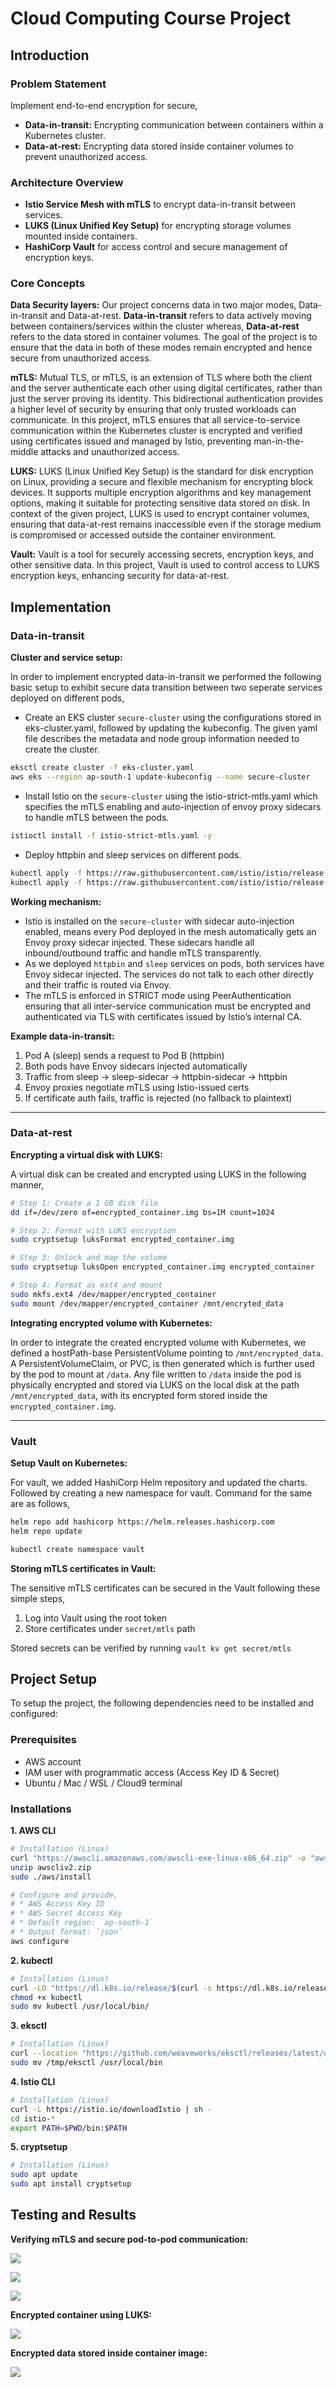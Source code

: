 # Cloud Computing Course Project

## Introduction

### Problem Statement

Implement end-to-end encryption for secure,
* **Data-in-transit:** Encrypting communication between containers within a Kubernetes cluster.
* **Data-at-rest:** Encrypting data stored inside container volumes to prevent unauthorized access.

### Architecture Overview

* **Istio Service Mesh with mTLS** to encrypt data-in-transit between services.
* **LUKS (Linux Unified Key Setup)** for encrypting storage volumes mounted inside containers.
* **HashiCorp Vault** for access control and secure management of encryption keys.

### Core Concepts

**Data Security layers:**
Our project concerns data in two major modes, Data-in-transit and Data-at-rest. **Data-in-transit** refers to data actively moving between containers/services within the cluster whereas, **Data-at-rest** refers to the data stored in container volumes. The goal of the project is to ensure that the data in both of these modes remain encrypted and hence secure from unauthorized access.

**mTLS:**
Mutual TLS, or mTLS, is an extension of TLS where both the client and the server authenticate each other using digital certificates, rather than just the server proving its identity. This bidirectional authentication provides a higher level of security by ensuring that only trusted workloads can communicate. In this project, mTLS ensures that all service-to-service communication within the Kubernetes cluster is encrypted and verified using certificates issued and managed by Istio, preventing man-in-the-middle attacks and unauthorized access.

**LUKS:**
LUKS (Linux Unified Key Setup) is the standard for disk encryption on Linux, providing a secure and flexible mechanism for encrypting block devices. It supports multiple encryption algorithms and key management options, making it suitable for protecting sensitive data stored on disk. In context of the given project, LUKS is used to encrypt container volumes, ensuring that data-at-rest remains inaccessible even if the storage medium is compromised or accessed outside the container environment.

**Vault:**
Vault is a tool for securely accessing secrets, encryption keys, and other sensitive data. In this project, Vault is used to control access to LUKS encryption keys, enhancing security for data-at-rest.

## Implementation

### Data-in-transit

**Cluster and service setup:**

In order to implement encrypted data-in-transit we performed the following basic setup to exhibit secure data transition between two seperate services deployed on different pods,

* Create an EKS cluster `secure-cluster` using the configurations stored in eks-cluster.yaml, followed by updating the kubeconfig. The given yaml file describes the metadata and node group information needed to create the cluster.

```bash
eksctl create cluster -f eks-cluster.yaml
aws eks --region ap-south-1 update-kubeconfig --name secure-cluster
```

* Install Istio on the `secure-cluster` using the istio-strict-mtls.yaml which specifies the mTLS enabling and auto-injection of envoy proxy sidecars to handle mTLS between the pods.

```bash
istioctl install -f istio-strict-mtls.yaml -y
```

* Deploy httpbin and sleep services on different pods.

```bash
kubectl apply -f https://raw.githubusercontent.com/istio/istio/release-1.22/samples/httpbin/httpbin.yaml
kubectl apply -f https://raw.githubusercontent.com/istio/istio/release-1.22/samples/sleep/sleep.yaml
```

**Working mechanism:**

* Istio is installed on the `secure-cluster` with sidecar auto-injection enabled, means every Pod deployed in the mesh automatically gets an Envoy proxy sidecar injected. These sidecars handle all inbound/outbound traffic and handle mTLS transparently. 
* As we deployed `httpbin` and `sleep` services on pods, both services have Envoy sidecar injected. The services do not talk to each other directly and their traffic is routed via Envoy. 
* The mTLS is enforced in STRICT mode using PeerAuthentication ensuring that all inter-service communication must be encrypted and authenticated via TLS with certificates issued by Istio’s internal CA.

**Example data-in-transit:**

1. Pod A (sleep) sends a request to Pod B (httpbin)​
2. Both pods have Envoy sidecars injected automatically​
3. Traffic from sleep → sleep-sidecar → httpbin-sidecar → httpbin​
4. Envoy proxies negotiate mTLS using Istio-issued certs​
5. If certificate auth fails, traffic is rejected (no fallback to plaintext)​

---

### Data-at-rest

**Encrypting a virtual disk with LUKS:**

A virtual disk can be created and encrypted using LUKS in the following manner,

```bash
# Step 1: Create a 1 GB disk file
dd if=/dev/zero of=encrypted_container.img bs=1M count=1024

# Step 2: Format with LUKS encryption
sudo cryptsetup luksFormat encrypted_container.img

# Step 3: Unlock and map the volume
sudo cryptsetup luksOpen encrypted_container.img encrypted_container

# Step 4: Format as ext4 and mount
sudo mkfs.ext4 /dev/mapper/encrypted_container
sudo mount /dev/mapper/encrypted_container /mnt/encryted_data
```

**Integrating encrypted volume with Kubernetes:**

In order to integrate the created encrypted volume with Kubernetes, we defined a hostPath-base PersistentVolume pointing to `/mnt/encrypted_data`. A PersistentVolumeClaim, or PVC, is then generated which is further used by the pod to mount at `/data`. Any file written to `/data` inside the pod is physically encrypted and stored via LUKS on the local disk at the path `/mnt/encrypted_data`, with its encrypted form stored inside the `encrypted_container.img`.

---

### Vault

**Setup Vault on Kubernetes:**

For vault, we added HashiCorp Helm repository and updated the charts. Followed by creating a new namespace for vault. Command for the same are as follows,

```bash
helm repo add hashicorp https://helm.releases.hashicorp.com
helm repo update​

kubectl create namespace vault​
```

**Storing mTLS certificates in Vault:**

The sensitive mTLS certificates can be secured in the Vault following these simple steps,

1. Log into Vault using the root token
2. Store certificates under `secret/mtls` path

Stored secrets can be verified by running `vault kv get secret/mtls​`

## Project Setup

To setup the project, the following dependencies need to be installed and configured:

### Prerequisites

* AWS account
* IAM user with programmatic access (Access Key ID & Secret)
* Ubuntu / Mac / WSL / Cloud9 terminal

### Installations

**1. AWS CLI**

```bash
# Installation (Linux)
curl "https://awscli.amazonaws.com/awscli-exe-linux-x86_64.zip" -o "awscliv2.zip"
unzip awscliv2.zip
sudo ./aws/install

# Configure and provide,
# * AWS Access Key ID
# * AWS Secret Access Key
# * Default region: `ap-south-1`
# * Output format: `json`
aws configure
```

**2. kubectl**

```bash
# Installation (Linux)
curl -LO "https://dl.k8s.io/release/$(curl -s https://dl.k8s.io/release/stable.txt)/bin/linux/amd64/kubectl"
chmod +x kubectl
sudo mv kubectl /usr/local/bin/
```

**3. eksctl**

```bash
# Installation (Linux)
curl --location "https://github.com/weaveworks/eksctl/releases/latest/download/eksctl_$(uname -s)_amd64.tar.gz" | tar xz -C /tmp
sudo mv /tmp/eksctl /usr/local/bin
```

**4. Istio CLI**

```bash
# Installation (Linux)
curl -L https://istio.io/downloadIstio | sh -
cd istio-*
export PATH=$PWD/bin:$PATH
```

**5. cryptsetup**

```bash
# Installation (Linux)
sudo apt update
sudo apt install cryptsetup
```

## Testing and Results

**Verifying mTLS and secure pod-to-pod communication:**

![](results/image1.jpeg?raw=true)

![](results/image2.jpeg?raw=true)

![](results/image3.jpeg?raw=true)

**Encrypted container using LUKS:**

![](results/image4.jpeg?raw=true)

**Encrypted data stored inside container image:**

![](results/image5.jpeg?raw=true)
